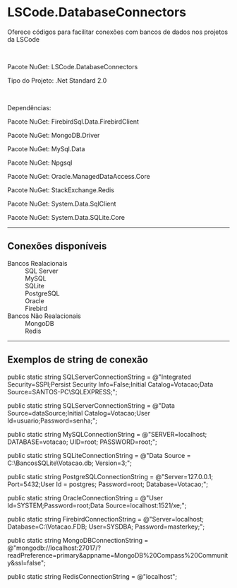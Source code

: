 # LSCode.DatabaseConnectors
 Oferece códigos para facilitar conexões com bancos de dados nos projetos da LSCode

<br>

<p>Pacote NuGet: LSCode.DatabaseConnectors</p>
<p>Tipo do Projeto: .Net Standard 2.0</p>

<br>

<p>Dependências:</p>
<p>Pacote NuGet: FirebirdSql.Data.FirebirdClient</p>
<p>Pacote NuGet: MongoDB.Driver</p>
<p>Pacote NuGet: MySql.Data</p>
<p>Pacote NuGet: Npgsql</p>
<p>Pacote NuGet: Oracle.ManagedDataAccess.Core</p>
<p>Pacote NuGet: StackExchange.Redis</p>
<p>Pacote NuGet: System.Data.SqlClient</p>
<p>Pacote NuGet: System.Data.SQLite.Core</p>

<hr>

<h2>Conexões disponíveis</h2>
<dl>
  <dt>Bancos Realacionais</dt>
  <dd>SQL Server</dd>
  <dd>MySQL</dd>
  <dd>SQLite</dd>
  <dd>PostgreSQL</dd>
  <dd>Oracle</dd>
  <dd>Firebird</dd>
  <dt>Bancos Não Realacionais</dt>
  <dd>MongoDB</dd>
  <dd>Redis</dd>
</dl>

<hr>

<h2>Exemplos de string de conexão</h2>

<p>public static string SQLServerConnectionString = @"Integrated Security=SSPI;Persist Security Info=False;Initial Catalog=Votacao;Data Source=SANTOS-PC\SQLEXPRESS;";</p>

<p>public static string SQLServerConnectionString = @"Data Source=dataSource;Initial Catalog=Votacao;User Id=usuario;Password=senha;";</p>

<p>public static string MySQLConnectionString = @"SERVER=localhost; DATABASE=votacao; UID=root; PASSWORD=root;";</p>

<p>public static string SQLiteConnectionString = @"Data Source = C:\BancosSQLite\Votacao.db; Version=3;";</p>

<p>public static string PostgreSQLConnectionString = @"Server=127.0.0.1; Port=5432;User Id = postgres; Password=root; Database=Votacao;";</p>

<p>public static string OracleConnectionString = @"User Id=SYSTEM;Password=root;Data Source=localhost:1521/xe;";</p>

<p>public static string FirebirdConnectionString = @"Server=localhost; Database=C:\Votacao.FDB; User=SYSDBA; Password=masterkey;";</p>

<p>public static string MongoDBConnectionString = @"mongodb://localhost:27017/?readPreference=primary&appname=MongoDB%20Compass%20Community&ssl=false";</p>

<p>public static string RedisConnectionString = @"localhost";</p>
